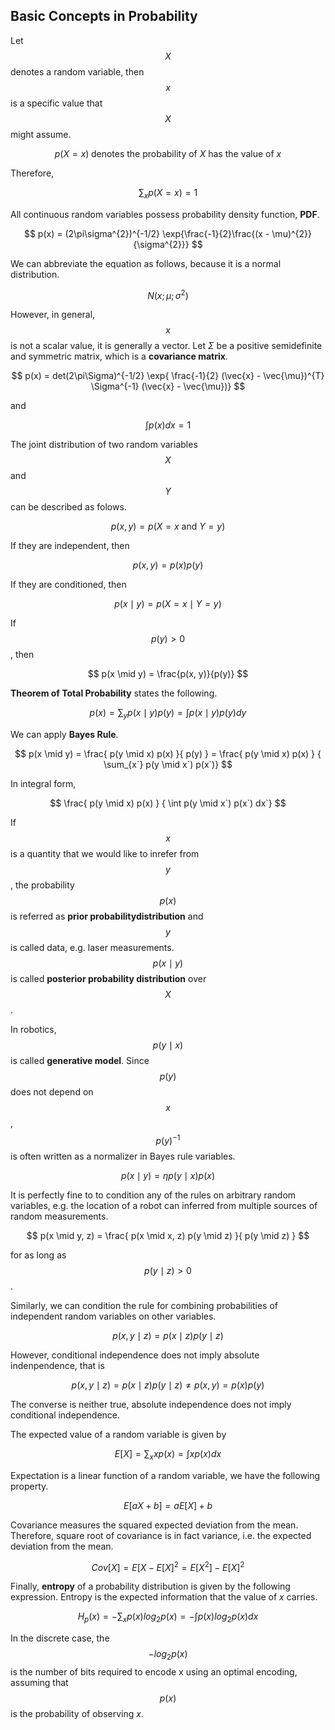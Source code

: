 ## Basic Concepts in Probability

Let $$X$$ denotes a random variable, then $$x$$ is a specific value that $$X$$ might assume.

$$
p(X = x) \;\text{denotes the probability of $X$ has the value of $x$}
$$

Therefore,

$$
\sum_{x} p(X = x) = 1
$$

All continuous random variables possess probability density function, **PDF**.

$$
p(x) = (2\pi\sigma^{2})^{-1/2} \exp{\frac{-1}{2}\frac{(x - \mu)^{2}}{\sigma^{2}}}
$$

We can abbreviate the equation as follows, because it is a normal distribution.

$$
N(x; \mu; \sigma^{2})
$$

However, in general, $$x$$ is not a scalar value, it is generally a vector. Let $\Sigma$ be a
positive semidefinite and symmetric matrix, which is a **covariance matrix**.

$$
p(x) = det(2\pi\Sigma)^{-1/2} \exp{ \frac{-1}{2} (\vec{x} - \vec{\mu})^{T} \Sigma^{-1} (\vec{x} - \vec{\mu})}
$$

and

$$
\int p(x) dx = 1
$$

The joint distribution of two random variables $$X$$ and $$Y$$ can be described as folows.

$$
p(x, y) = p(\text{$X = x$ and $Y = y$})
$$

If they are independent, then

$$
p(x,y) = p(x)p(y)
$$

If they are conditioned, then

$$
p(x \mid y) = p(X=x \mid Y=y)
$$

If $$p(y) > 0$$, then

$$
p(x \mid y) = \frac{p(x, y)}{p(y)}
$$

**Theorem of Total Probability** states the following.

$$
p(x) = \sum_{y} p(x \mid y)p(y) = \int p(x \mid y)p(y)dy
$$

We can apply **Bayes Rule**. 

$$
p(x \mid y) = \frac{ p(y \mid x) p(x) }{ p(y) } = \frac{ p(y \mid x) p(x) } { \sum_{x`} p(y \mid x`) p(x`)}
$$

In integral form,

$$
\frac{ p(y \mid x) p(x) } { \int p(y \mid x`) p(x`) dx`}
$$

If $$x$$ is a quantity that we would like to inrefer from $$y$$, the probability $$p(x)$$ is referred
as **prior probabilitydistribution** and $$y$$ is called data, e.g. laser measurements.
$$p(x \mid y)$$ is called **posterior probability distribution** over $$X$$.

In robotics, $$p(y \mid x)$$ is called **generative model**. Since $$p(y)$$ does not depend on $$x$$,
$$p(y)^{-1}$$ is often written as a normalizer in Bayes rule variables.

$$
p(x \mid y) = \eta p(y \mid x) p(x)
$$

It is perfectly fine to to condition any of the rules on arbitrary random variables, e.g. the location
of a robot can inferred from multiple sources of random measurements.

$$
p(x \mid y, z) = \frac{ p(x \mid x, z) p(y \mid z) }{ p(y \mid z) }
$$

for as long as $$p(y \mid z) > 0$$.

Similarly, we can condition the rule for combining probabilities of independent random variables on
other variables.

$$
p(x, y \mid z) = p(x \mid z)p(y \mid z)
$$

However, conditional independence does not imply absolute indenpendence, that is

$$
p(x, y \mid z) = p(x \mid z)p(y \mid z) \neq p(x,y) = p(x)p(y)
$$

The converse is neither true, absolute independence does not imply conditional independence.

The expected value of a random variable is given by

$$
E[X] = \sum_{x} x p(x) = \int x p(x) dx
$$

Expectation is a linear function of a random variable, we have the following property.

$$
E[aX + b] = aE[X] + b
$$

Covariance measures the squared expected deviation from the mean. Therefore, square root of
covariance is in fact variance, i.e. the expected deviation from the mean.

$$
Cov[X] = E[X - E[X]^{2} = E[X^{2}] - E[X]^2
$$

Finally, **entropy** of a probability distribution is given by the following expression. Entropy is
the expected information that the value of $x$ carries. 

$$
H_{p}(x) = -\sum_{x} p(x) log_{2}p(x) = -\int p(x) log_{2} p(x) dx
$$

In the discrete case, the $$-log_{2}p(x)$$ is the number of bits required to encode x using an
optimal encoding, assuming that $$p(x)$$ is the probability of observing $x$.
